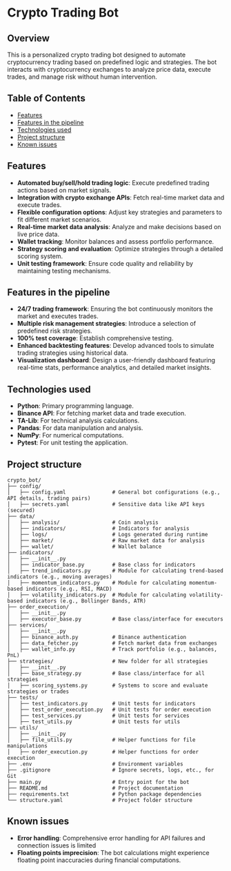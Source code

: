 # Crypto Trading Bot

## Overview
This is a personalized crypto trading bot designed to automate cryptocurrency trading based on predefined logic and strategies. The bot interacts with cryptocurrency exchanges to analyze price data, execute trades, and manage risk without human intervention.

## Table of Contents

- [Features](#features)
- [Features in the pipeline](#features-in-the-pipeline)
- [Technologies used](#technologies-used)
- [Project structure](#project-structure)
- [Known issues](#known-issues)

## Features
- **Automated buy/sell/hold trading logic**: Execute predefined trading actions based on market signals.
- **Integration with crypto exchange APIs**: Fetch real-time market data and execute trades.
- **Flexible configuration options**: Adjust key strategies and parameters to fit different market scenarios.
- **Real-time market data analysis**: Analyze and make decisions based on live price data.
- **Wallet tracking**: Monitor balances and assess portfolio performance.
- **Strategy scoring and evaluation**: Optimize strategies through a detailed scoring system.
- **Unit testing framework**: Ensure code quality and reliability by maintaining testing mechanisms.

## Features in the pipeline
- **24/7 trading framework**: Ensuring the bot continuously monitors the market and executes trades.
- **Multiple risk management strategies**: Introduce a selection of predefined risk strategies.
- **100% test coverage**: Establish comprehensive testing.
- **Enhanced backtesting features**: Develop advanced tools to simulate trading strategies using historical data.
- **Visualization dashboard**: Design a user-friendly dashboard featuring real-time stats, performance analytics, and detailed market insights.

## Technologies used
- **Python**: Primary programming language.
- **Binance API**: For fetching market data and trade execution.
- **TA-Lib**: For technical analysis calculations.
- **Pandas**: For data manipulation and analysis.
- **NumPy**: For numerical computations.
- **Pytest**: For unit testing the application.

## Project structure
```
crypto_bot/
├── config/
│   ├── config.yaml               # General bot configurations (e.g., API details, trading pairs)
│   ├── secrets.yaml              # Sensitive data like API keys (secured)
├── data/
│   ├── analysis/                 # Coin analysis
│   ├── indicators/               # Indicators for analysis
│   ├── logs/                     # Logs generated during runtime
│   ├── market/                   # Raw market data for analysis 
│   ├── wallet/                   # Wallet balance
├── indicators/
│   ├── __init__.py               
│   ├── indicator_base.py         # Base class for indicators
│   ├── trend_indicators.py       # Module for calculating trend-based indicators (e.g., moving averages)
│   ├── momentum_indicators.py    # Module for calculating momentum-based indicators (e.g., RSI, MACD)
│   ├── volatility_indicators.py  # Module for calculating volatility-based indicators (e.g., Bollinger Bands, ATR)
├── order_execution/              
│   ├── __init__.py               
│   ├── executor_base.py          # Base class/interface for executors
├── services/
│   ├── __init__.py               
│   ├── binance_auth.py           # Binance authentication
│   ├── data_fetcher.py           # Fetch market data from exchanges
│   ├── wallet_info.py            # Track portfolio (e.g., balances, PnL)
├── strategies/                   # New folder for all strategies
│   ├── __init__.py               
│   ├── base_strategy.py          # Base class/interface for all strategies
│   ├── scoring_systems.py        # Systems to score and evaluate strategies or trades 
├── tests/
│   ├── test_indicators.py        # Unit tests for indicators
│   ├── test_order_execution.py   # Unit tests for order execution
│   ├── test_services.py          # Unit tests for services
│   ├── test_utils.py             # Unit tests for utils
├── utils/
│   ├── __init__.py               
│   ├── file_utils.py             # Helper functions for file manipulations
│   ├── order_execution.py        # Helper functions for order execution
├── .env                          # Environment variables
├── .gitignore                    # Ignore secrets, logs, etc., for Git
├── main.py                       # Entry point for the bot
├── README.md                     # Project documentation
├── requirements.txt              # Python package dependencies
└── structure.yaml                # Project folder structure
```

## Known issues
- **Error handling**: Comprehensive error handling for API failures and connection issues is limited
- **Floating points imprecision**: The bot calculations might experience floating point inaccuracies during financial computations.
